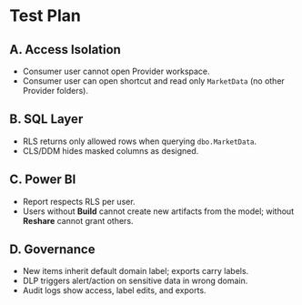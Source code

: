 
# Test Plan

## A. Access Isolation
- Consumer user cannot open Provider workspace.
- Consumer user can open shortcut and read only `MarketData` (no other Provider folders).

## B. SQL Layer
- RLS returns only allowed rows when querying `dbo.MarketData`.
- CLS/DDM hides masked columns as designed.

## C. Power BI
- Report respects RLS per user.
- Users without **Build** cannot create new artifacts from the model; without **Reshare** cannot grant others.

## D. Governance
- New items inherit default domain label; exports carry labels.
- DLP triggers alert/action on sensitive data in wrong domain.
- Audit logs show access, label edits, and exports.
